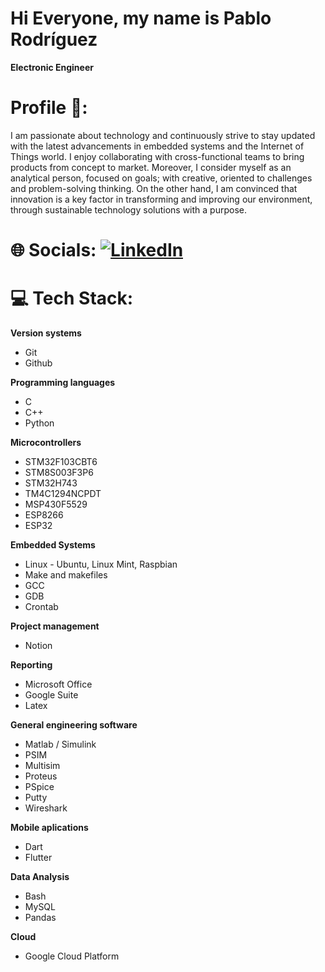 # Hi Everyone, my name is Pablo Rodríguez

**Electronic Engineer**

# Profile 🔬:

I am passionate about technology and continuously strive to stay updated with the latest advancements in embedded systems and the Internet of Things world. I enjoy collaborating with cross-functional teams to bring products from concept to market. 
Moreover, I consider myself as an analytical person, focused on goals; with creative, oriented to challenges and problem-solving thinking. On the other hand, I am convinced that innovation is a key factor in transforming and improving our environment, through sustainable technology solutions with a purpose.



# 🌐 Socials: [![LinkedIn](https://img.shields.io/badge/LinkedIn-%230077B5.svg?logo=linkedin&logoColor=white)](https://linkedin.com/in/https://www.linkedin.com/in/pablocesarrodriguezgomez1990/) 

# 💻 Tech Stack:

**Version systems**
* Git 
* Github

**Programming languages**
* C
* C++
* Python

**Microcontrollers**
* STM32F103CBT6
* STM8S003F3P6
* STM32H743
* TM4C1294NCPDT
* MSP430F5529
* ESP8266
* ESP32

**Embedded Systems**
* Linux - Ubuntu, Linux Mint, Raspbian
* Make and makefiles
* GCC
* GDB
* Crontab

**Project management**
* Notion

**Reporting**
* Microsoft Office
* Google Suite
* Latex

**General engineering software**
* Matlab / Simulink
* PSIM
* Multisim
* Proteus
* PSpice
* Putty
* Wireshark

**Mobile aplications**
* Dart
* Flutter

**Data Analysis**
* Bash
* MySQL
* Pandas

**Cloud**
* Google Cloud Platform





